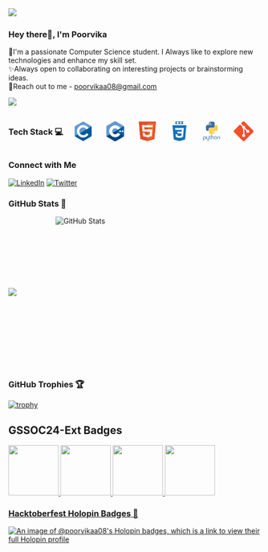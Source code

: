 <img src="https://github.com/Anmol-Baranwal/Cool-GIFs-For-GitHub/assets/74038190/d48893bd-0757-481c-8d7e-ba3e163feae7" />

### Hey there👋, I'm Poorvika

🌱I'm a passionate Computer Science student. I Always like to explore new technologies and enhance my skill set.  
✨Always open to collaborating on interesting projects or brainstorming ideas.  
📧Reach out to me - <a href="mailto:poorvikaa08@gmail.com">poorvikaa08@gmail.com</a>

![](https://komarev.com/ghpvc/?username=poorvikaa08&color=blue)


<div style="display: flex; align-items: center; gap: 20px;">
    <h3>Tech Stack 💻 </h3>
    <p style="display: flex; gap: 10px;" align="left">
      <img src="https://github.com/devicons/devicon/blob/master/icons/c/c-original.svg" title="C" alt="C" width="40" height="40"/>&nbsp;
      <img src="https://github.com/devicons/devicon/blob/master/icons/cplusplus/cplusplus-original.svg" title="C++" alt="C++" width="40" height="40"/>&nbsp;
      <img src="https://github.com/devicons/devicon/blob/master/icons/html5/html5-original.svg" title="HTML5" alt="HTML" width="40" height="40"/>&nbsp;
      <img src="https://github.com/devicons/devicon/blob/master/icons/css3/css3-plain-wordmark.svg" title="CSS3" alt="CSS" width="40" height="40"/>&nbsp;
      <img src="https://github.com/devicons/devicon/blob/master/icons/python/python-original-wordmark.svg" title="Python" alt="Python" width="40" height="40"/>&nbsp;
      <img src="https://github.com/devicons/devicon/blob/master/icons/git/git-original.svg" title="Git" alt="Git" width="40" height="40"/>&nbsp;
    </p>
</div>

### Connect with Me

[![LinkedIn](https://img.shields.io/badge/LinkedIn-%230077B5.svg?style=for-the-badge&logo=linkedin&logoColor=white)](https://www.linkedin.com/in/poorvika-k-b/)
[![Twitter](https://img.shields.io/badge/Twitter-%231DA1F2.svg?style=for-the-badge&logo=twitter&logoColor=white)](https://twitter.com/_poorvikaa)



### GitHub Stats 🌟
<div style="display: flex; align-items: center; gap: 30px;">
  <img src="https://user-images.githubusercontent.com/74038190/221352975-94759904-aa4c-4032-a8ab-b546efb9c478.gif" width="400" style="margin-right: 10px;">
  <img src="https://github-readme-stats.vercel.app/api?username=poorvikaa08&show_icons=true&theme=radical" alt="GitHub Stats" width="410" height="300"/>
</div>


### GitHub Trophies 🏆
[![trophy](https://github-profile-trophy.vercel.app/?username=poorvikaa08&theme=monokai&no-frame=true&row=1&column=6&margin-w=15&margin-h=15)](https://github.com/poorvikaa08)

## GSSOC24-Ext Badges
<div style='display:flex; align-items:center; gap: 10px;' align='left'><a href="[https://gssoc.girlscript.tech/leaderboard](https://gssoc.girlscript.tech/leaderboard?year=2024Extd)">
  <img src="https://raw.githubusercontent.com/GSSoC24/Postman-Challenge/main/docs/assets/1.png" width="100px" height="100px" />
  <img src="https://raw.githubusercontent.com/GSSoC24/Postman-Challenge/main/docs/assets/2.png" width="100px" height="100px" />
  <img src="https://raw.githubusercontent.com/GSSoC24/Postman-Challenge/main/docs/assets/3.png" width="100px" height="100px" />
  <img src="https://raw.githubusercontent.com/GSSoC24/Postman-Challenge/main/docs/assets/4.png" width="100px" height="100px" />
</div>

### Hacktoberfest Holopin Badges 🏅
[![An image of @poorvikaa08's Holopin badges, which is a link to view their full Holopin profile](https://holopin.me/poorvikaa08)](https://holopin.io/@poorvikaa08)
